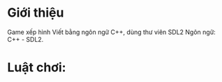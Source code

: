 # Giới thiệu
 Game xếp hình
 Viết bằng ngôn ngữ C++, dùng thư viên SDL2 Ngôn ngữ: C++ - SDL2.
# Luật chơi:
	
